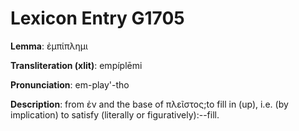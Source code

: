 # Lexicon Entry G1705

**Lemma**: ἐμπίπλημι

**Transliteration (xlit)**: empíplēmi

**Pronunciation**: em-play'-tho

**Description**:
from ἐν and the base of πλεῖστος;to fill in (up), i.e. (by implication) to satisfy (literally or figuratively):--fill.
